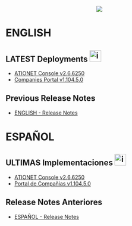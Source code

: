 <p align="center">
  <img src="https://github.com/Ationet/ationetdocs/raw/master/Content/Images/ATIOnetLogo_250x70.png" />
</p>

# ENGLISH

## LATEST Deployments <img width="31" alt="image" src="https://github.com/user-attachments/assets/56003bab-4447-4354-9eb5-868fc33180f7" />

- [ATIONET Console v2.6.6250](/ATIONET-Console/v2.6.6250_EN.md)
- [Companies Portal v1.104.5.0](/Company%20Portal/1.104.5.0%20ENG.md)

  
## Previous Release Notes
- [ENGLISH - Release Notes](/ATIONET-Console/Release_Notes.md)

# ESPAÑOL

## ULTIMAS Implementaciones <img width="31" alt="image" src="https://github.com/user-attachments/assets/ac66f280-d06b-4685-9456-1219076a5731" />

- [ATIONET Console v2.6.6250](v2.6.6250_ES.md)
- [Portal de Compañias v1.104.5.0](/Company%20Portal/1.104.5.0%20ESP.md)



## Release Notes Anteriores
- [ESPAÑOL - Release Notes](Release_Notes.md)

